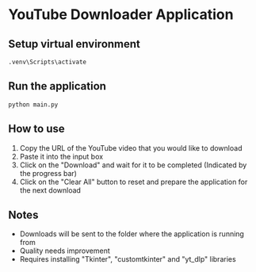 # YouTube Downloader Application

## Setup virtual environment
    .venv\Scripts\activate

## Run the application
    python main.py

## How to use
1. Copy the URL of the YouTube video that you would like to download
2. Paste it into the input box
3. Click on the "Download" and wait for it to be completed (Indicated by the progress bar)
4. Click on the "Clear All" button to reset and prepare the application for the next download

## Notes
- Downloads will be sent to the folder where the application is running from
- Quality needs improvement
- Requires installing "Tkinter", "customtkinter" and "yt_dlp" libraries
